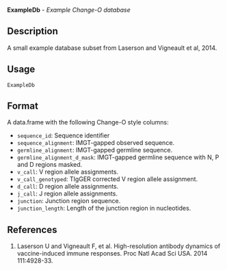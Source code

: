 **ExampleDb** - *Example Change-O database*

Description
--------------------

A small example database subset from Laserson and Vigneault et al, 2014.


Usage
--------------------
```
ExampleDb
```




Format
-------------------

A data.frame with the following Change-O style columns:

+ `sequence_id`:                Sequence identifier
+ `sequence_alignment`:         IMGT-gapped observed sequence.
+ `germline_alignment`:         IMGT-gapped germline sequence.
+ `germline_alignment_d_mask`:  IMGT-gapped germline sequence with N, P and
D regions masked.
+ `v_call`:                     V region allele assignments.
+ `v_call_genotyped`:           TIgGER corrected V region allele assignment.
+ `d_call`:                     D region allele assignments.
+ `j_call`:                     J region allele assignments.
+ `junction`:                   Junction region sequence.
+ `junction_length`:            Length of the junction region in nucleotides.



References
-------------------


1. Laserson U and Vigneault F, et al. High-resolution antibody dynamics of
vaccine-induced immune responses.
Proc Natl Acad Sci USA. 2014 111:4928-33.










